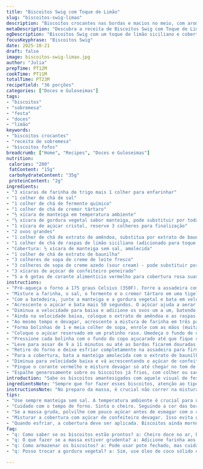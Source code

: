 ```yaml
---
title: "Biscoitos Swig com Toque de Limão"
slug: "biscoitos-swig-limao"
description: "Biscoitos crocantes nas bordas e macios no meio, com aroma marcante de baunilha e toque sutil de limão siciliano. A massa leva manteiga combinada com gordura vegetal aromatizada para uma textura única. Cobertura rosada feita de creme, açúcar de confeiteiro e uma pitada generosa de corante, ideal para o visual e o sabor. Receita adaptada para ajudar quem já queimou a borda ou teve massa grudenta, com dicas para reconhecer o ponto certo do forno e mistura justa para o equilíbrio perfeito. Rende cerca de 36 unidades, calóricos mas recompensadores."
metaDescription: "Descubra a receita de Biscoitos Swig com Toque de Limão; crocantes e macios, com cobertura rosada ideal para suas festas."
ogDescription: "Biscoitos Swig com um toque de limão siciliano e cobertura rosa; uma delícia para qualquer ocasião."
focusKeyphrase: "Biscoitos Swig"
date: 2025-10-21
draft: false
image: biscoitos-swig-limao.jpg
author: "Julia"
prepTime: PT12M
cookTime: PT11M
totalTime: PT23M
recipeYield: "36 porções"
categories: ["Doces e Guloseimas"]
tags:
- "biscoitos"
- "sobremesa"
- "festa"
- "doces"
- "limão"
keywords:
- "biscoitos crocantes"
- "receita de sobremesa"
- "biscoitos fofos"
breadcrumb: ["Home", "Recipes", "Doces e Guloseimas"]
nutrition: 
 calories: "280"
 fatContent: "15g"
 carbohydrateContent: "35g"
 proteinContent: "2g"
ingredients:
- "3 xícaras de farinha de trigo mais 1 colher para enfarinhar"
- "1 colher de chá de sal"
- "1 colher de chá de fermento químico"
- "1 colher de chá de cremor tártaro"
- "½ xícara de manteiga em temperatura ambiente"
- "½ xícara de gordura vegetal sabor manteiga, pode substituir por toda manteiga"
- "1 xícara de açúcar cristal, reserve 3 colheres para finalização"
- "2 ovos grandes"
- "1 colher de chá de extrato de amêndoa, substitua por extrato de baunilha se preferir"
- "1 colher de chá de raspas de limão siciliano (adicionado para toque especial)"
- "Cobertura: ½ xícara de manteiga sem sal, amolecida"
- "1 colher de chá de extrato de baunilha"
- "3 colheres de sopa de creme de leite fresco"
- "3 colheres de sopa de creme azedo (sour cream) - pode substituir por iogurte grego natural"
- "3 xícaras de açúcar de confeiteiro peneirado"
- "5 a 6 gotas de corante alimentício vermelho para cobertura rosa suave"
instructions:
- "Pré-aqueça o forno a 175 graus Celsius (350F). Forre a assadeira com papel manteiga e reserve."
- "Misture a farinha, o sal, o fermento e o cremor tártaro em uma tigela média. Fazer isso antes é importante para evitar grumos na hora de adicionar à massa."
- "Com a batedeira, junte a manteiga e a gordura vegetal e bata em velocidade média-alta por cerca de 1 minuto e meio até ficar cremoso. Se usar só manteiga, bata um pouco menos para não transformar em pomada líquida."
- "Acrescente o açúcar e bata mais 50 segundos. O açúcar ajuda a aerar e dar leveza, nada de pressa nesse passo."
- "Diminua a velocidade para baixa e adicione os ovos um a um, batendo bem depois de cada adição até incorporar totalmente."
- "Ainda na velocidade baixa, coloque o extrato de amêndoa e as raspas de limão. Pode detectar o aroma? Esse é o toque que diferencia tudo, melhora muito o sabor."
- "Ao mesmo tempo e devagar, acrescente a mistura de farinha em três partes, misturando só até incorporar cada vez. Evite misturar demais para não endurecer o biscoito."
- "Forma bolinhas de 1 e meia colher de sopa, enrole com as mãos (muita farinha no preparo deixa duro; use só para polvilhar a superfície se grudar). Deixe as bolinhas a pelo menos 7 cm de distância para não grudarem quando crescerem."
- "Coloque o açúcar reservado em um pratinho raso. Umedeça o fundo de um copo liso com água fria e mergulhe no açúcar, sacuda o excesso."
- "Pressione cada bolinha com o fundo do copo açucarado até que fique com cerca de 0,5 cm de espessura. Se grudar no copo, reumedeça e açúcar antes de continuar com a próxima."
- "Leve para assar de 9 a 11 minutos ou até as bordas ficarem douradas levemente e o centro parecer firme mas ainda macio ao toque. O cheiro de biscoito doce vai tomar a cozinha, parem para sentir."
- "Retire do forno e deixe esfriar completamente na assadeira para firmar antes de transferir."
- "Para a cobertura, bata a manteiga amolecida com o extrato de baunilha, o creme de leite e o creme azedo por 1 minuto em velocidade média até ficar homogêneo e cremoso."
- "Diminua para velocidade baixa e vá acrescentando o açúcar de confeiteiro aos poucos. Continue batendo até obter um creme liso, sem grânulos."
- "Pingue o corante vermelho e misture devagar só até chegar no tom de rosa delicado. Mais que isso fica forte demais, pegue leve."
- "Espalhe generosamente sobre os biscoitos já frios, com colher ou saco de confeitar. Sirva em seguida ou armazene em pote fechado para não endurecer."
introduction: "Sabe os biscoitos amantesigados com aquele visual de festa que todo mundo puxa a receita? Desenvolvi essa versão evitando erros que fazem a massa endurecer ou ficar muito gordurosa, testei substituições que realmente funcionam e acrescentei um toque citrus que deu leveza. A combinação da manteiga com a gordura vegetal mantém textura cremosa sem derreter rápido demais no forno. O açúcar cristal usado pra achatar os biscoitos ajuda a criar aquela crosta delicada. Aumento o tempo e uso cheiros como o limão siciliano para manter o paladar fresco. A cobertura rosada é um charme, leve e promete aquela mordida macia sem exagerar no doce."
ingredientsNote: "Sempre que for fazer esses biscoitos, atenção ao tipo de manteiga – use sem sal e em temperatura ambiente para não estragar a consistência. O cremor tártaro é fundamental para expandir a massa direito, mas pode ser difícil de encontrar. Em caso de falta, coloque o dobro de fermento, porém não recomendo usar bicarbonato sozinho. Para variar, substitua a gordura vegetal por óleo de coco sólido para um sabor exótico, ou toda manteiga para versão mais judiada. O extrato de amêndoa dá personalidade, mas baunilha clareia mais a receita. Sempre peneire a farinha para evitar grumos, isso fará diferença no resultado final."
instructionsNote: "No preparo da massa, é crucial não correr na mistura da farinha para não desenvolver glúten demais e endurecer o bolo. Polvilhe a bancada com pouca farinha se for abrir, as bolinhas enroladas evitam isso. O truque do copo com açúcar é o que dá a base dos biscoitos aquele acabamento artesanal, não pule. Para assar, mais importante do que tempo exato é a cor das bordas e textura do centro: biscoito ainda mole endurece depois. Na cobertura, paciência com o açúcar impalpável – vá devagar para não empelotar. Sempre misture o corante com controle, cor forte demais se torna artificial. A cobertura deve ser aplicada só em biscoito frio para evitar derretimento rápido."
tips:
- "Use sempre manteiga sem sal. A temperatura ambiente é crucial para não deixar a massa pesada. Farinha peneirada evita grumos, fundamental para textura perfeita."
- "Cuidado com o tempo de forno. Sinta o cheiro. Seguindo a cor das bordas você evita biscoitos duros. Tempo longo faz isso, prefira 9 a 11 minutos."
- "Se a massa gruda, polvilhe com pouco açúcar antes de esmagar com o copo. Copo molhado facilita e cria a crosta crocante. Observe a espessura."
- "Misturar a cobertura com açúcar de confeiteiro devagar. Isso evita grumos. O corante deve ser leve, mistura rápida pode deixar artificial. Cuidado com a quantidade."
- "Quando esfriar, a cobertura deve ser aplicada. Biscoitos ainda mornos podem derreter. Se guardar, opte por pote hermético para não endurecer."
faq:
- "q: Como saber se os biscoitos estão prontos? a: Cheiro doce no ar, bordas douradas. Toque levemente o centro. Se voltar rápido, tá bom."
- "q: O que fazer se a massa estiver grudenta? a: Adicione farinha aos poucos. Não exagere. Misturar devagar é chave. Menos é mais, gaste um tempo."
- "q: Como armazenar os biscoitos? a: Pode usar pote fechado, mas cuidado. Se muito tempo, endurece. Frio é melhor, mas não por muito."
- "q: Posso trocar a gordura vegetal? a: Sim, use óleo de coco sólido ou toda manteiga. Cada um dá um tom diferente, mas boa opção sempre."

---
```

